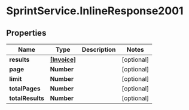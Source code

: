 # SprintService.InlineResponse2001

## Properties

Name | Type | Description | Notes
------------ | ------------- | ------------- | -------------
**results** | [**[Invoice]**](Invoice.md) |  | [optional] 
**page** | **Number** |  | [optional] 
**limit** | **Number** |  | [optional] 
**totalPages** | **Number** |  | [optional] 
**totalResults** | **Number** |  | [optional] 


